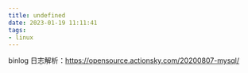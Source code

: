 ```yaml
---
title: undefined
date: 2023-01-19 11:11:41
tags:
- linux
---
```


binlog 日志解析：https://opensource.actionsky.com/20200807-mysql/

